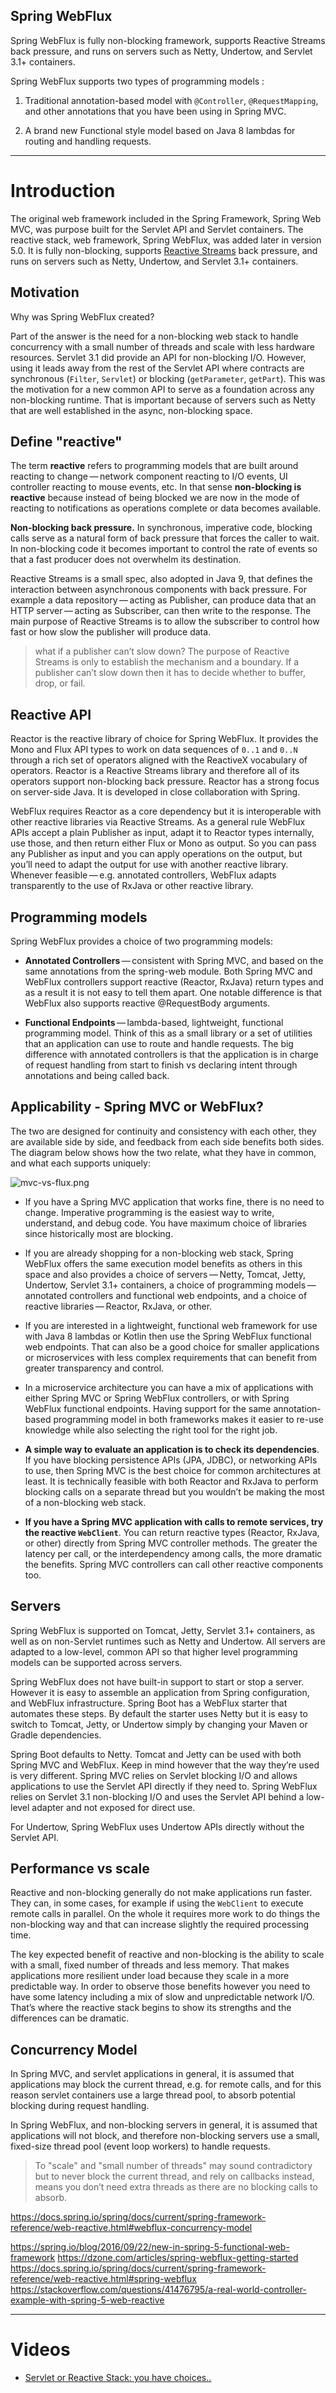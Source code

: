Spring WebFlux
---
 
Spring WebFlux is fully non-blocking framework, supports Reactive Streams back pressure, and runs on servers such as Netty, Undertow, and Servlet 3.1+ containers.

Spring WebFlux supports two types of programming models :

1. Traditional annotation-based model with `@Controller`, `@RequestMapping`, and other annotations that you have been using in Spring MVC.

2. A brand new Functional style model based on Java 8 lambdas for routing and handling requests.

---

# Introduction

The original web framework included in the Spring Framework, Spring Web MVC, was purpose built for the Servlet API and Servlet containers. The reactive stack, web framework, Spring WebFlux, was added later in version 5.0. It is fully non-blocking, supports [Reactive Streams](http://www.reactive-streams.org/) back pressure, and runs on servers such as Netty, Undertow, and Servlet 3.1+ containers.

## Motivation

Why was Spring WebFlux created?

Part of the answer is the need for a non-blocking web stack to handle concurrency with a small number of threads and scale with less hardware resources. Servlet 3.1 did provide an API for non-blocking I/O. However, using it leads away from the rest of the Servlet API where contracts are synchronous (`Filter`, `Servlet`) or blocking (`getParameter`, `getPart`). This was the motivation for a new common API to serve as a foundation across any non-blocking runtime. That is important because of servers such as Netty that are well established in the async, non-blocking space.

## Define "reactive"

The term **reactive** refers to programming models that are built around reacting to change — network component reacting to I/O events, UI controller reacting to mouse events, etc. In that sense **non-blocking is reactive** because instead of being blocked we are now in the mode of reacting to notifications as operations complete or data becomes available.

**Non-blocking back pressure.**  In synchronous, imperative code, blocking calls serve as a natural form of back pressure that forces the caller to wait. In non-blocking code it becomes important to control the rate of events so that a fast producer does not overwhelm its destination.

Reactive Streams is a small spec, also adopted in Java 9, that defines the interaction between asynchronous components with back pressure. For example a data repository — acting as Publisher, can produce data that an HTTP server — acting as Subscriber, can then write to the response. The main purpose of Reactive Streams is to allow the subscriber to control how fast or how slow the publisher will produce data.

>what if a publisher can’t slow down?
The purpose of Reactive Streams is only to establish the mechanism and a boundary. If a publisher can’t slow down then it has to decide whether to buffer, drop, or fail.

## Reactive API

Reactor is the reactive library of choice for Spring WebFlux. It provides the Mono and Flux API types to work on data sequences of `0..1` and `0..N` through a rich set of operators aligned with the ReactiveX vocabulary of operators. Reactor is a Reactive Streams library and therefore all of its operators support non-blocking back pressure. Reactor has a strong focus on server-side Java. It is developed in close collaboration with Spring.

WebFlux requires Reactor as a core dependency but it is interoperable with other reactive libraries via Reactive Streams. As a general rule WebFlux APIs accept a plain Publisher as input, adapt it to Reactor types internally, use those, and then return either Flux or Mono as output. So you can pass any Publisher as input and you can apply operations on the output, but you’ll need to adapt the output for use with another reactive library. Whenever feasible — e.g. annotated controllers, WebFlux adapts transparently to the use of RxJava or other reactive library.

## Programming models

Spring WebFlux provides a choice of two programming models:

- **Annotated Controllers** — consistent with Spring MVC, and based on the same annotations from the spring-web module. Both Spring MVC and WebFlux controllers support reactive (Reactor, RxJava) return types and as a result it is not easy to tell them apart. One notable difference is that WebFlux also supports reactive @RequestBody arguments.

- **Functional Endpoints** — lambda-based, lightweight, functional programming model. Think of this as a small library or a set of utilities that an application can use to route and handle requests. The big difference with annotated controllers is that the application is in charge of request handling from start to finish vs declaring intent through annotations and being called back.

## Applicability - Spring MVC or WebFlux?

The two are designed for continuity and consistency with each other, they are available side by side, and feedback from each side benefits both sides. The diagram below shows how the two relate, what they have in common, and what each supports uniquely:

![mvc-vs-flux.png](./images/mvc-vs-flux.png)

- If you have a Spring MVC application that works fine, there is no need to change. Imperative programming is the easiest way to write, understand, and debug code. You have maximum choice of libraries since historically most are blocking.

- If you are already shopping for a non-blocking web stack, Spring WebFlux offers the same execution model benefits as others in this space and also provides a choice of servers — Netty, Tomcat, Jetty, Undertow, Servlet 3.1+ containers, a choice of programming models — annotated controllers and functional web endpoints, and a choice of reactive libraries — Reactor, RxJava, or other.

- If you are interested in a lightweight, functional web framework for use with Java 8 lambdas or Kotlin then use the Spring WebFlux functional web endpoints. That can also be a good choice for smaller applications or microservices with less complex requirements that can benefit from greater transparency and control.

- In a microservice architecture you can have a mix of applications with either Spring MVC or Spring WebFlux controllers, or with Spring WebFlux functional endpoints. Having support for the same annotation-based programming model in both frameworks makes it easier to re-use knowledge while also selecting the right tool for the right job.

- **A simple way to evaluate an application is to check its dependencies**. If you have blocking persistence APIs (JPA, JDBC), or networking APIs to use, then Spring MVC is the best choice for common architectures at least. It is technically feasible with both Reactor and RxJava to perform blocking calls on a separate thread but you wouldn’t be making the most of a non-blocking web stack.

- **If you have a Spring MVC application with calls to remote services, try the reactive `WebClient`**. You can return reactive types (Reactor, RxJava, or other) directly from Spring MVC controller methods. The greater the latency per call, or the interdependency among calls, the more dramatic the benefits. Spring MVC controllers can call other reactive components too.

## Servers

Spring WebFlux is supported on Tomcat, Jetty, Servlet 3.1+ containers, as well as on non-Servlet runtimes such as Netty and Undertow. All servers are adapted to a low-level, common API so that higher level programming models can be supported across servers.

Spring WebFlux does not have built-in support to start or stop a server. However it is easy to assemble an application from Spring configuration, and WebFlux infrastructure. Spring Boot has a WebFlux starter that automates these steps. By default the starter uses Netty but it is easy to switch to Tomcat, Jetty, or Undertow simply by changing your Maven or Gradle dependencies.

Spring Boot defaults to Netty. Tomcat and Jetty can be used with both Spring MVC and WebFlux. Keep in mind however that the way they’re used is very different. Spring MVC relies on Servlet blocking I/O and allows applications to use the Servlet API directly if they need to. Spring WebFlux relies on Servlet 3.1 non-blocking I/O and uses the Servlet API behind a low-level adapter and not exposed for direct use.

For Undertow, Spring WebFlux uses Undertow APIs directly without the Servlet API.

## Performance vs scale

Reactive and non-blocking generally do not make applications run faster. They can, in some cases, for example if using the `WebClient` to execute remote calls in parallel. On the whole it requires more work to do things the non-blocking way and that can increase slightly the required processing time.

The key expected benefit of reactive and non-blocking is the ability to scale with a small, fixed number of threads and less memory. That makes applications more resilient under load because they scale in a more predictable way. In order to observe those benefits however you need to have some latency including a mix of slow and unpredictable network I/O. That’s where the reactive stack begins to show its strengths and the differences can be dramatic.


## Concurrency Model

In Spring MVC, and servlet applications in general, it is assumed that applications may block the current thread, e.g. for remote calls, and for this reason servlet containers use a large thread pool, to absorb potential blocking during request handling.

In Spring WebFlux, and non-blocking servers in general, it is assumed that applications will not block, and therefore non-blocking servers use a small, fixed-size thread pool (event loop workers) to handle requests.

> To "scale" and "small number of threads" may sound contradictory but to never block the current thread, and rely on callbacks instead, means you don’t need extra threads as there are no blocking calls to absorb.

https://docs.spring.io/spring/docs/current/spring-framework-reference/web-reactive.html#webflux-concurrency-model




https://spring.io/blog/2016/09/22/new-in-spring-5-functional-web-framework
https://dzone.com/articles/spring-webflux-getting-started
https://docs.spring.io/spring/docs/current/spring-framework-reference/web-reactive.html#spring-webflux
https://stackoverflow.com/questions/41476795/a-real-world-controller-example-with-spring-5-web-reactive







---

# Videos

- [Servlet or Reactive Stack: you have choices..](https://www.infoq.com/presentations/spring-servlet-reactive-streams)






















